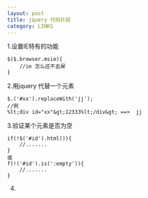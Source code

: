 ```yaml
---
layout: post
title: jquery 代码片段
category: LINKS
---
```


1.设置IE特有的功能

    $($.browser.msie){
        //ie 怎么还不去屎
    }

2.用jquery 代替一个元素

    $.('#xx').replaceWith('jj');
    //例
    %lt;div id="xx"&gt;12333%lt;/div&gt; ==>  jj

3.验证某个元素是否为空

    if(!$('#id').html()){
        //.......
	}
    或
    f(!('#id').is(':empty')){
        //.......
    }

4.	